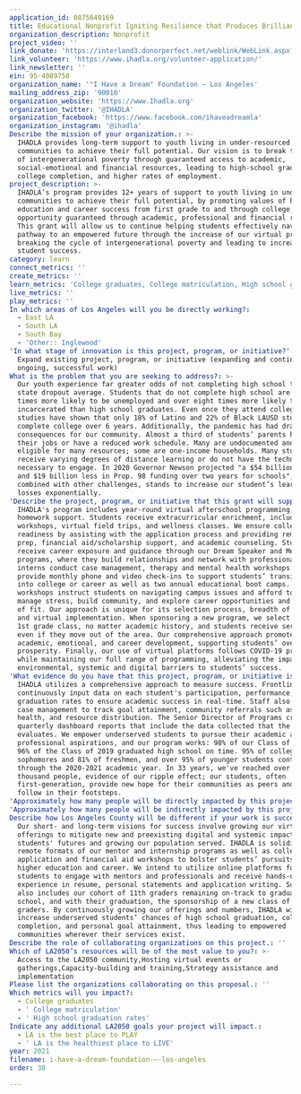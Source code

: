 ```yaml
---
application_id: 0875649169
title: Educational Nonprofit Igniting Resilience that Produces Brilliance.
organization_description: Nonprofit
project_video: ''
link_donate: 'https://interland3.donorperfect.net/weblink/WebLink.aspx?name=E12153&id=2'
link_volunteer: 'https://www.ihadla.org/volunteer-application/'
link_newsletter: ''
ein: 95-4089758
organization_name: '"I Have a Dream" Foundation — Los Angeles'
mailing_address_zip: '90010'
organization_website: 'https://www.Ihadla.org'
organization_twitter: '@IHADLA'
organization_facebook: 'https://www.facebook.com/ihaveadreamla'
organization_instagram: '@ihadla'
Describe the mission of your organization.: >-
  IHADLA provides long-term support to youth living in under-resourced LA
  communities to achieve their full potential. Our vision is to break the cycle
  of intergenerational poverty through guaranteed access to academic,
  social-emotional and financial resources, leading to high-school graduation,
  college completion, and higher rates of employment.
project_description: >-
  IHADLA’s program provides 12+ years of support to youth living in under-served
  communities to achieve their full potential, by promoting values of higher
  education and career success from first grade to and through college, with
  opportunity guaranteed through academic, professional and financial resources.
  This grant will allow us to continue helping students effectively navigate a
  pathway to an empowered future through the increase of our virtual program,
  breaking the cycle of intergenerational poverty and leading to increased
  student success.
category: learn
connect_metrics: ''
create_metrics: ''
learn_metrics: 'College graduates, College matriculation, High school graduation rates'
live_metrics: ''
play_metrics: ''
In which areas of Los Angeles will you be directly working?:
  - East LA
  - South LA
  - South Bay
  - 'Other:: Inglewood'
'In what stage of innovation is this project, program, or initiative?': >-
  Expand existing project, program, or initiative (expanding and continuing
  ongoing, successful work)
What is the problem that you are seeking to address?: >-
  Our youth experience far greater odds of not completing high school than the
  state dropout average. Students that do not complete high school are four
  times more likely to be unemployed and over eight times more likely to be
  incarcerated than high school graduates. Even once they attend college,
  studies have shown that only 18% of Latino and 22% of Black LAUSD students
  complete college over 6 years. Additionally, the pandemic has had drastic
  consequences for our community. Almost a third of students’ parents have lost
  their jobs or have a reduced work schedule. Many are undocumented and not
  eligible for many resources; some are one-income households. Many students
  receive varying degrees of distance learning or do not have the technology
  necessary to engage. In 2020 Governor Newson projected "a $54 billion deficit
  and $19 billion less in Prop. 98 funding over two years for schools", which,
  combined with other challenges, stands to increase our student’s learning
  losses exponentially.
'Describe the project, program, or initiative that this grant will support to address the problem identified.': >-
  IHADLA's program includes year-round virtual afterschool programming, &
  homework support. Students receive extracurricular enrichment, including STEAM
  workshops, virtual field trips, and wellness classes. We ensure college
  readiness by assisting with the application process and providing remote test
  prep, financial aid/scholarship support, and academic counseling. Students
  receive career exposure and guidance through our Dream Speaker and Mentor
  programs, where they build relationships and network with professionals. MSW
  interns conduct case management, therapy and mental health workshops. We
  provide monthly phone and video check-ins to support students’ transitions
  into college or career as well as two annual educational boot camps. These
  workshops instruct students on navigating campus issues and afford tools to
  manage stress, build community, and explore career opportunities and goodness
  of fit. Our approach is unique for its selection process, breadth of services
  and virtual implementation. When sponsoring a new program, we select an entire
  1st grade class, no matter academic history, and students receive services
  even if they move out of the area. Our comprehensive approach promotes
  academic, emotional, and career development, supporting students’ overall
  prosperity. Finally, our use of virtual platforms follows COVID-19 protocol
  while maintaining our full range of programming, alleviating the impact of
  environmental, systemic and digital barriers to students’ success.
'What evidence do you have that this project, program, or initiative is or will be successful, and how will you define and measure success?': >-
  IHADLA utilizes a comprehensive approach to measure success. Frontline staff
  continuously input data on each student's participation, performance, and
  graduation rates to ensure academic success in real-time. Staff also provide
  case management to track goal attainment, community referrals such as mental
  health, and resource distribution. The Senior Director of Programs creates
  quarterly dashboard reports that include the data collected that the Board
  evaluates. We empower underserved students to pursue their academic and
  professional aspirations, and our program works: 98% of our Class of 2018 and
  96% of the Class of 2019 graduated high school on time. 95% of college
  sophomores and 81% of freshmen, and over 95% of younger students continued
  through the 2020-2021 academic year. In 33 years, we've reached over 11
  thousand people, evidence of our ripple effect; our students, often
  first-generation, provide new hope for their communities as peers and parents
  follow in their footsteps.
'Approximately how many people will be directly impacted by this project, program, or initiative?': '350'
'Approximately how many people will be indirectly impacted by this project, program, or initiative?': '1386'
Describe how Los Angeles County will be different if your work is successful.: >-
  Our short- and long-term visions for success involve growing our virtual
  offerings to mitigate new and preexisting digital and systemic impacts on our
  students' futures and growing our population served. IHADLA is solidifying the
  remote formats of our mentor and internship programs as well as college
  application and financial aid workshops to bolster students’ pursuits of
  higher education and career. We intend to utilize online platforms for
  students to engage with mentors and professionals and receive hands-on
  experience in resume, personal statements and application writing. Success
  also includes our cohort of 11th graders remaining on-track to graduate high
  school, and with their graduation, the sponsorship of a new class of 1st
  graders. By continuously growing our offerings and numbers, IHADLA will
  increase underserved students’ chances of high school graduation, college
  completion, and personal goal attainment, thus leading to empowered
  communities wherever their services exist.
Describe the role of collaborating organizations on this project.: ''
Which of LA2050’s resources will be of the most value to you?: >-
  Access to the LA2050 community,Hosting virtual events or
  gatherings,Capacity-building and training,Strategy assistance and
  implementation
Please list the organizations collaborating on this proposal.: ''
Which metrics will you impact?:
  - College graduates
  - ' College matriculation'
  - ' High school graduation rates'
Indicate any additional LA2050 goals your project will impact.:
  - LA is the best place to PLAY
  - ' LA is the healthiest place to LIVE'
year: 2021
filename: i-have-a-dream-foundation-—-los-angeles
order: 38

---
```

